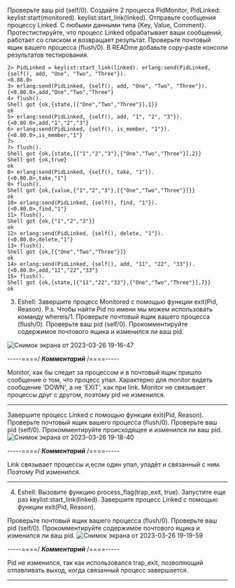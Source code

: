

Проверьте ваш pid (self/0).
Создайте 2 процесса PidMonitor, PidLinked:
keylist:start(monitored).
keylist:start_link(linked).
Отправьте сообщения процессу Linked. С любыми данными типа {Key, Value, Comment}.
Протестистируйте, что процесс Linked обрабатывает ваши сообщений, работает со списком и
возвращает результат. Проверьте почтовый ящик вашего процесса (flush/0).
В READme добавьте copy-paste консоли результатов тестирования.

```
2> PidLinked = keylist:start_link(linked). erlang:send(PidLinked, {self(), add, "One", "Two", "Three"}).
<0.88.0>
3> erlang:send(PidLinked, {self(), add, "One", "Two", "Three"}).
{<0.80.0>,add,"One","Two","Three"}
4> flush().
Shell got {ok,{state,[{"One","Two","Three"}],1}}
ok
5> erlang:send(PidLinked, {self(), add, "1", "2", "3"}).
{<0.80.0>,add,"1","2","3"}
6> erlang:send(PidLinked, {self(), is_member, "1"}). 
{<0.80.0>,is_member,"1"}
7> 
7> flush(). 
Shell got {ok,{state,[{"1","2","3"},{"One","Two","Three"}],2}}
Shell got {ok,true}
ok
8> erlang:send(PidLinked, {self(), take, "1"}).
{<0.80.0>,take,"1"}
9> flush().
Shell got {ok,{value,{"1","2","3"},[{"One","Two","Three"}]}}
ok
10> erlang:send(PidLinked, {self(), find, "1"}).
{<0.80.0>,find,"1"}
11> flush().
Shell got {ok,{"1","2","3"}}
ok
12> erlang:send(PidLinked, {self(), delete, "1"}).
{<0.80.0>,delete,"1"}
13> flush().
Shell got {ok,[{"One","Two","Three"}]}
ok
14> erlang:send(PidLinked, {self(), add, "11", "22", "33"}).
{<0.80.0>,add,"11","22","33"}
15> flush().
Shell got {ok,{state,[{"11","22","33"},{"One","Two","Three"}],7}}
ok
```


3. Eshell:
Завершите процесс Monitored с помощью функции exit(Pid, Reason).
P.s. Чтобы найти Pid по имени мы можем использовать команду whereis/1.
Проверьте почтовый ящик вашего процесса (flush/0).
Проверьте ваш pid (self/0).
Прокомментируйте содержимое почтового ящика и изменился ли ваш pid.

![Снимок экрана от 2023-03-26 19-16-47](https://user-images.githubusercontent.com/60806892/227775432-703ab241-e3a4-4d45-8b02-704373332acf.png)

-----====/ <b><i>Комментарий</i></b> /====-----

Monitor, как бы следит за процессом и в почтовый ящик пришло сообщение о том, что процесс упал. Характерно для monitor видеть сообщение 'DOWN', а не 'EXIT', как при link.
Monitor не связывает процессы друг с другом, поэтому pid не изменился.

------------------


Завершите процесс Linked с помощью функции exit(Pid, Reason).
Проверьте почтовый ящик вашего процесса (flush/0).
Проверьте ваш pid (self/0).
Прокомментируйте происходящее и изменился ли ваш pid.
![Снимок экрана от 2023-03-26 19-18-40](https://user-images.githubusercontent.com/60806892/227775612-4a7f4cae-0204-41e9-bbf7-18ca177f8697.png)

-----====/ <b><i>Комментарий</i></b> /====-----

Link связывает процессы и,если один упал, упадёт и связанный с ним. Поэтому Pid изменился.

------------------------------

4. Eshell:
Вызовите функцию process_flag(trap_exit, true).
Запустите еще раз keylist:start_link(linked).
Завершите процесс Linked с помощью функции exit(Pid, Reason).

Проверьте почтовый ящик вашего процесса (flush/0).
Проверьте ваш pid (self/0).
Прокомментируйте содержимое почтового ящика и изменился ли ваш pid.
![Снимок экрана от 2023-03-26 19-19-59](https://user-images.githubusercontent.com/60806892/227775749-fa53f70d-3920-4b97-a7ef-6aafba9ff25c.png)

-----====/ <b><i>Комментарий</i></b> /====-----

Pid не изменился, так как использовался trap_exit, позволяющий отлавливать выход, когда связанный процесс завершается.

------------------------------

